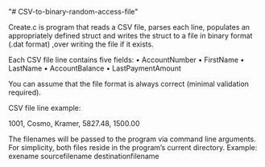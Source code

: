 "# CSV-to-binary-random-access-file" 


Create.c is program that reads a CSV file, parses each line, populates an appropriately defined struct and
writes the struct to a file in binary format (.dat format) ,over writing the file if it exists.


Each CSV file line contains five fields:
• AccountNumber
• FirstName
• LastName
• AccountBalance
• LastPaymentAmount

You can assume that the file format is always correct (minimal validation required).

CSV file line example:

1001, Cosmo, Kramer, 5827.48, 1500.00

The filenames will be passed to the program via command line arguments.
For simplicity, both files reside in the program’s current directory.
Example:
exename sourcefilename destinationfilename
